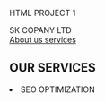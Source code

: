 HTML PROJECT 1
<!DOCTYPE html>
<html lang="en">
    <head>
        <meta charset="UTF-8">
        <meta name="viewport" content="width=device-width,initial-scale=1.0"
        <title> SK COPANY LTD</title>
    </head>
    <body>
        <!--BOOK YOUR IPHONE DELIVERIES RIGHT HERE-->
        <nav>
            <a href="about">About us </a>
            <a href="services">services</a>
            <section id="services">
                <h2> OUR SERVICES</h2>
                <li>SEO OPTIMIZATION</li>
            </section>
        </nav>
    </body>
    </html>